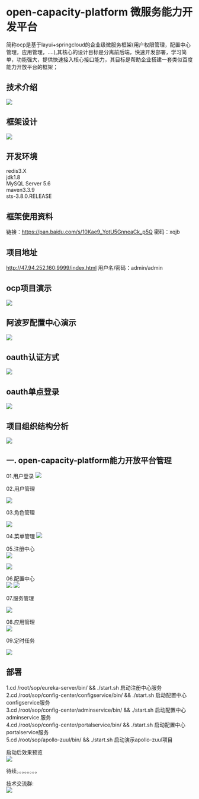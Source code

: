 # open-capacity-platform 微服务能力开发平台 
 
简称ocp是基于layui+springcloud的企业级微服务框架(用户权限管理，配置中心管理，应用管理，....),其核心的设计目标是分离前后端，快速开发部署，学习简单，功能强大，提供快速接入核心接口能力，其目标是帮助企业搭建一套类似百度能力开放平台的框架；

 
##   技术介绍 
![](https://i.imgur.com/29QKUkG.png)  
##   框架设计
![](https://i.imgur.com/vn03vIX.jpg)

## 开发环境  
redis3.X  
jdk1.8  
MySQL Server 5.6  
maven3.3.9  
sts-3.8.0.RELEASE  

##  框架使用资料   
链接：https://pan.baidu.com/s/10Kae9_YotU5GnneaCk_p5Q 
密码：xqjb


##  项目地址
http://47.94.252.160:9999/index.html 用户名/密码：admin/admin

##  ocp项目演示
 
![](http://img1.ph.126.net/WAraEeweVw2SyTUSG1dT6Q==/3887169428474612491.gif) 


## 阿波罗配置中心演示  
![](http://img2.ph.126.net/-cKtj6Wia_q6YiZKV-IOsQ==/295548725646480248.gif)


## oauth认证方式    
![](https://i.imgur.com/MUCa4x6.gif)
## oauth单点登录   
![](https://i.imgur.com/PwcuvoC.gif)

## 项目组织结构分析 
![](https://i.imgur.com/8gBBgnm.png)   




## 一. open-capacity-platform能力开放平台管理    
   
01.用户登录
![](https://i.imgur.com/Wpo9STn.png)

02.用户管理

![](https://i.imgur.com/Ud65k7j.png)

03.角色管理

![](https://i.imgur.com/Vl4n8Wr.png)

04.菜单管理
![](https://i.imgur.com/DXFAsUy.png)



05.注册中心   
![](https://i.imgur.com/L1RMEoq.png)

 ![](https://i.imgur.com/IKHAQ1c.png)

06.配置中心   
![](https://i.imgur.com/PrHbd6P.png)
![](https://i.imgur.com/Zyy4XjQ.png)


07.服务管理

![](https://i.imgur.com/eDqMHBF.png)  

08.应用管理  
![](https://i.imgur.com/BKN06Te.png)


09.定时任务

![](https://i.imgur.com/boiJhNU.jpg)





## 部署 
1.cd /root/sop/eureka-server/bin/ &&  ./start.sh  启动注册中心服务   
2.cd /root/sop/config-center/configservice/bin/ &&  ./start.sh 启动配置中心configservice服务     
3.cd /root/sop/config-center/adminservice/bin/  &&  ./start.sh  启动配置中心adminservice 服务  
4.cd /root/sop/config-center/portalservice/bin/ &&  ./start.sh 启动配置中心portalservice服务   
5.cd /root/sop/apollo-zuul/bin/ &&  ./start.sh 启动演示apollo-zuul项目   


启动后效果预览   
![](https://i.imgur.com/H0CiqbD.jpg)


待续。。。。。。。。   


技术交流群:  
![](https://i.imgur.com/YowTMtG.jpg)

  


 